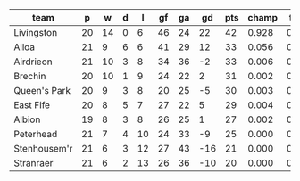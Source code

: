 |     team     | p  | w  | d | l  | gf | ga | gd  | pts | champ | top2  | top3  | top4  |  5-7  | bot4  | bot3  | bot2  |
|--------------|----|----|---|----|----|----|-----|-----|-------|-------|-------|-------|-------|-------|-------|-------|
| Livingston   | 20 | 14 | 0 |  6 | 46 | 24 |  22 |  42 | 0.928 | 0.990 | 0.999 | 1.000 | 0.000 | 0.000 | 0.000 | 0.000|
| Alloa        | 21 |  9 | 6 |  6 | 41 | 29 |  12 |  33 | 0.056 | 0.580 | 0.787 | 0.891 | 0.105 | 0.018 | 0.004 | 0.000|
| Airdrieon    | 21 | 10 | 3 |  8 | 34 | 36 |  -2 |  33 | 0.006 | 0.133 | 0.336 | 0.531 | 0.408 | 0.160 | 0.061 | 0.013|
| Brechin      | 20 | 10 | 1 |  9 | 24 | 22 |   2 |  31 | 0.002 | 0.073 | 0.215 | 0.381 | 0.495 | 0.282 | 0.124 | 0.031|
| Queen's Park | 20 |  9 | 3 |  8 | 20 | 25 |  -5 |  30 | 0.003 | 0.062 | 0.177 | 0.333 | 0.522 | 0.320 | 0.145 | 0.034|
| East Fife    | 20 |  8 | 5 |  7 | 27 | 22 |   5 |  29 | 0.004 | 0.100 | 0.270 | 0.447 | 0.459 | 0.217 | 0.095 | 0.021|
| Albion       | 19 |  8 | 3 |  8 | 26 | 25 |   1 |  27 | 0.002 | 0.058 | 0.187 | 0.341 | 0.505 | 0.317 | 0.153 | 0.043|
| Peterhead    | 21 |  7 | 4 | 10 | 24 | 33 |  -9 |  25 | 0.000 | 0.005 | 0.028 | 0.070 | 0.386 | 0.735 | 0.544 | 0.215|
| Stenhousem'r | 21 |  6 | 3 | 12 | 27 | 43 | -16 |  21 | 0.000 | 0.000 | 0.000 | 0.001 | 0.038 | 0.985 | 0.960 | 0.876|
| Stranraer    | 21 |  6 | 2 | 13 | 26 | 36 | -10 |  20 | 0.000 | 0.000 | 0.001 | 0.007 | 0.081 | 0.965 | 0.912 | 0.768|
